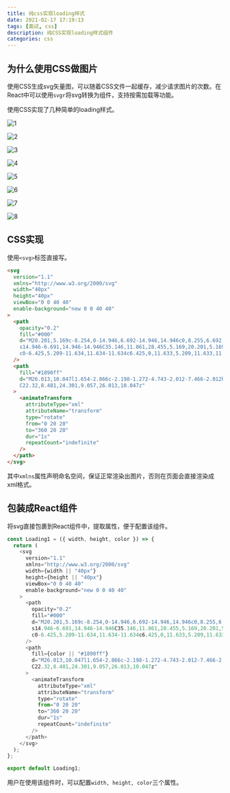 ```yaml
---
title: 纯css实现loading样式
date: 2021-02-17 17:19:13
tags: [面试, css]
description: 纯CSS实现loading样式组件
categories: css
---
```


## 为什么使用CSS做图片

使用CSS生成svg矢量图，可以随着CSS文件一起缓存，减少请求图片的次数。在React中可以使用`svgr`将svg转换为组件，支持按需加载等功能。

使用CSS实现了几种简单的loading样式。

![1](1.svg)

![2](2.svg)

![3](3.svg)

![4](4.svg)

![5](5.svg)

![6](6.svg)

![7](7.svg)

![8](8.svg)

## CSS实现

使用`<svg>`标签直接写。

``` html
<svg
  version="1.1"
  xmlns="http://www.w3.org/2000/svg"
  width="40px"
  height="40px"
  viewBox="0 0 40 40"
  enable-background="new 0 0 40 40"
>
  <path
    opacity="0.2"
    fill="#000"
    d="M20.201,5.169c-8.254,0-14.946,6.692-14.946,14.946c0,8.255,6.692,14.946,14.946,14.946
    s14.946-6.691,14.946-14.946C35.146,11.861,28.455,5.169,20.201,5.169z M20.201,31.749c-6.425,0-11.634-5.208-11.634-11.634
    c0-6.425,5.209-11.634,11.634-11.634c6.425,0,11.633,5.209,11.633,11.634C31.834,26.541,26.626,31.749,20.201,31.749z"
  />
  <path
    fill="#1890ff"
    d="M26.013,10.047l1.654-2.866c-2.198-1.272-4.743-2.012-7.466-2.012h0v3.312h0
    C22.32,8.481,24.301,9.057,26.013,10.047z"
  >
    <animateTransform
      attributeType="xml"
      attributeName="transform"
      type="rotate"
      from="0 20 20"
      to="360 20 20"
      dur="1s"
      repeatCount="indefinite"
    />
  </path>
</svg>
```

其中`xmlns`属性声明命名空间，保证正常渲染出图片，否则在页面会直接渲染成xml格式。

## 包装成React组件

将svg直接包裹到React组件中，提取属性，便于配置该组件。

``` js
const Loading1 = ({ width, height, color }) => {
  return (
    <svg
      version="1.1"
      xmlns="http://www.w3.org/2000/svg"
      width={width || "40px"}
      height={height || "40px"}
      viewBox="0 0 40 40"
      enable-background="new 0 0 40 40"
    >
      <path
        opacity="0.2"
        fill="#000"
        d="M20.201,5.169c-8.254,0-14.946,6.692-14.946,14.946c0,8.255,6.692,14.946,14.946,14.946
        s14.946-6.691,14.946-14.946C35.146,11.861,28.455,5.169,20.201,5.169z M20.201,31.749c-6.425,0-11.634-5.208-11.634-11.634
        c0-6.425,5.209-11.634,11.634-11.634c6.425,0,11.633,5.209,11.633,11.634C31.834,26.541,26.626,31.749,20.201,31.749z"
      />
      <path
        fill={color || "#1890ff"}
        d="M26.013,10.047l1.654-2.866c-2.198-1.272-4.743-2.012-7.466-2.012h0v3.312h0
        C22.32,8.481,24.301,9.057,26.013,10.047z"
      >
        <animateTransform
          attributeType="xml"
          attributeName="transform"
          type="rotate"
          from="0 20 20"
          to="360 20 20"
          dur="1s"
          repeatCount="indefinite"
        />
      </path>
    </svg>
  );
};

export default Loading1;
```

用户在使用该组件时，可以配置`width, height, color`三个属性。